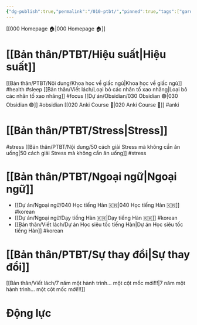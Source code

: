 ```yaml
---
{"dg-publish":true,"permalink":"/010-ptbt/","pinned":true,"tags":["gardenEntry"]}
---
```



[[000 Homepage 🏠\|000 Homepage 🏠]]

# [[Bản thân/PTBT/Hiệu suất\|Hiệu suất]] 
[[Bản thân/PTBT/Nội dung/Khoa học về giấc ngủ\|Khoa học về giấc ngủ]] #health #sleep 
[[Bản thân/Viết lách/Loại bỏ các nhân tố xao nhãng\|Loại bỏ các nhân tố xao nhãng]] #focus 
[[Dự án/Obsidian/030 Obsidian 🟣\|030 Obsidian 🟣]] #obsidian 
[[020 Anki Course 🌟\|020 Anki Course 🌟]] #anki 

# [[Bản thân/PTBT/Stress\|Stress]]
#stress
[[Bản thân/PTBT/Nội dung/50 cách giải Stress mà không cần ăn uống\|50 cách giải Stress mà không cần ăn uống]] #stress 

# [[Bản thân/PTBT/Ngoại ngữ\|Ngoại ngữ]]
- [[Dự án/Ngoại ngữ/040 Học tiếng Hàn 🇰🇷\|040 Học tiếng Hàn 🇰🇷]] #korean
- [[Dự án/Ngoại ngữ/Dạy tiếng Hàn 🇰🇷\|Dạy tiếng Hàn 🇰🇷]] #korean
- [[Bản thân/Viết lách/Dự án Học siêu tốc tiếng Hàn\|Dự án Học siêu tốc tiếng Hàn]] #korean

# [[Bản thân/PTBT/Sự thay đổi\|Sự thay đổi]]

[[Bản thân/Viết lách/7 năm một hành trình... một cột mốc mới!!!\|7 năm một hành trình... một cột mốc mới!!!]]

# Động lực
